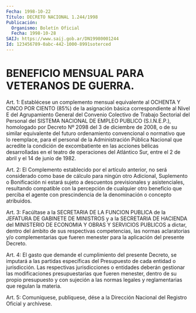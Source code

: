 ```yaml
---
Fecha: 1998-10-22
Título: DECRETO NACIONAL 1.244/1998
Publicación:
  Organismo: Boletín Oficial
  Fecha: 1998-10-28
SAIJ: https://www.saij.gob.ar/DN19980001244
Id: 123456789-0abc-442-1000-8991soterced
---
```

# BENEFICIO MENSUAL PARA VETERANOS DE GUERRA.

<a id="1"></a>
Art. 1: Establécese un complemento mensual equivalente al OCHENTA Y CINCO POR CIENTO (85%) de la asignación básica correspondiente al Nivel E del Agrupamiento General del Convenio Colectivo de Trabajo Sectorial del Personal del SISTEMA NACIONAL DE EMPLEO PUBLICO (S.I.N.E.P.), homologado por Decreto Nº 2098 del 3 de diciembre de 2008, o de su similar equivalente del futuro ordenamiento convencional o normativo que lo reemplace, para el personal de la Administración Pública Nacional que acredite la condición de excombatiente en las acciones bélicas desarrolladas en el teatro de operaciones del Atlántico Sur, entre el 2 de abril y el 14 de junio de 1982.

<a id="2"></a>
Art. 2: El Complemento establecido por el  artículo  anterior,  no será  considerado  como base de cálculo para ningún otro Adicional, Suplemento o Bonificación ni estará sujeto a descuentos previsionales  y  asistenciales,    resultando  compatible  con  la percepción de cualquier otro beneficio  que  perciba  el agente con prescindencia  de  la  denominación    o   concepto  atribuidos.

<a id="3"></a>
Art.  3:  Facúltase a la SECRETARIA DE LA FUNCION PUBLICA  de  la JEFATURA DE GABINETE DE MINISTROS y a la SECRETARIA DE HACIENDA del MINISTERIO DE  ECONOMIA  Y  OBRAS  Y  SERVICIOS  PUBLICOS a dictar, dentro  del ámbito  de  sus respectivas competencias,  las  normas aclaratorias  y/o  complementarias  que  fueren  menester  para  la aplicación del presente Decreto.

<a id="4"></a>
Art. 4: El gasto que demande el cumplimiento del presente Decreto, se imputará a las partidas  específicas  del  Presupuesto  de  cada entidad  o jurisdicción. Las respectivas jurisdicciones o entidades deberán gestionar  las  modificaciones  presupuestarias  que fueren menester,  dentro  de  su  propio presupuesto y con sujeción a  las normas  legales  y  reglamentarias  que  regulan    la  materia.

<a id="5"></a>
Art. 5: Comuníquese, publíquese, dése a la Dirección  Nacional del Registro  Oficial  y  archívese.